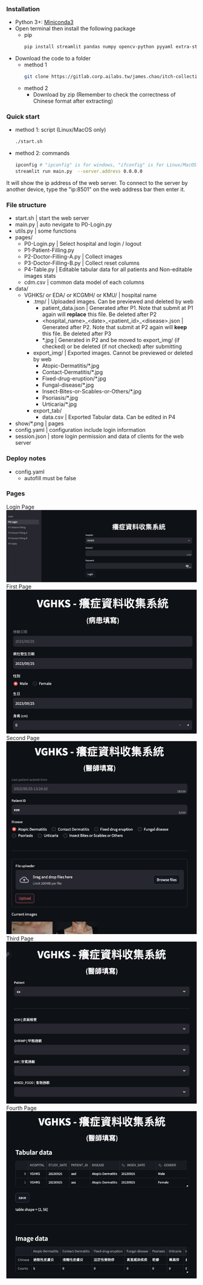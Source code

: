 ### Installation
+ Python 3+: [Miniconda3](https://docs.conda.io/projects/miniconda/en/latest/)
+ Open terminal then install the following package
    + pip
        ```bash
        pip install streamlit pandas numpy opencv-python pyyaml extra-streamlit-components
        ```
+ Download the code to a folder
    + method 1
        ```bash
        git clone https://gitlab.corp.ailabs.tw/james.chao/itch-collection-web.git
        ```
    + method 2
        + Download by zip (Remember to check the correctness of Chinese format after extracting)


### Quick start
+ method 1: script (Linux/MacOS only)
    ```bash
    ./start.sh
    ```
+ method 2: commands
    ```bash
    ipconfig # "ipconfig" is for windows, "ifconfig" is for Linux/MacOS
    streamlit run main.py  --server.address 0.0.0.0
    ```
It will show the ip address of the web server. To connect to the server by another device, type the "ip:8501" on the web address bar then enter it.


### File structure
+ start.sh | start the web server
+ main.py | auto nevigate to P0-Login.py
+ utils.py | some functions
+ pages/
    + P0-Login.py | Select hospital and login / logout
    + P1-Patient-Filling.py
    + P2-Doctor-Filling-A.py | Collect images 
    + P3-Doctor-Filling-B.py | Collect reset columns
    + P4-Table.py | Editable tabular data for all patients and Non-editable images stats
    + cdm.csv | common data model of each columns
+ data/
    + VGHKS/ or EDA/ or KCGMH/ or  KMU/ | hospital name
        + .tmp/ | Uploaded images. Can be previewed and deleted by web
            + patient_data.json | Generated after P1. Note that submit at P1 again will **replace** this file. Be deleted after P2
            + \<hospital_name\>\_\<date\>\_\<patient_id\>\_\<disease\>.json | Generated after P2. Note that submit at P2 again will **keep** this file. Be deleted after P3
            + *.jpg | Generated in P2 and be moved to export_img/ (if checked) or be deleted (if not checked) after submitting
        + export_img/ | Exported images. Cannot be previewed or deleted by web
            + Atopic-Dermatitis/*.jpg
            + Contact-Dermatitis/*.jpg
            + Fixed-drug-eruption/*.jpg
            + Fungal-disease/*.jpg
            + Insect-Bites-or-Scables-or-Others/*.jpg
            + Psoriasis/*.jpg
            + Urticaria/*.jpg
        + export_tab/
            + data.csv | Exported Tabular data. Can be edited in P4
+ show/*.png | pages
+ config.yaml | configuration include login information
+ session.json | store login permission and data of clients for the web server


### Deploy notes
+ config.yaml
    + autofill must be false


### Pages
Login Page
![Login Page](show/p0.png)
First Page
![First Page](show/p1.png)
Second Page
![Second Page](show/p2.png)
Third Page
![Third Page](show/p3.png)
Fourth Page
![Fourth Page](show/p4.png)